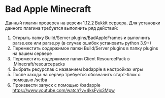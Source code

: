 # Bad Apple Minecraft
Данный плагин проверен на версии 1.12.2 Bukkit сервера.
Для установки данного плагина требуется выполнить ряд действий:
1. Открыть папку Build/Server plugins/BadAppleFrames и выполнить parse.exe или parse.py (в случае ошибок установить python 3.9+)
2. Переместить содержимое папки Build/Server plugins в папку plugins на вашем сервере
3. Переместить содержимое папки Client ResourcePack в .Minecraft/resourcepacks
4. Выбрать ресурспак с названием badapple в настройках игры
5. После захода на сервер требуется обозначить старт-блок с помощью /setba
6. Произвести запуск с помощью /badapple
https://www.youtube.com/watch?v=4ksFyix3Mpw
